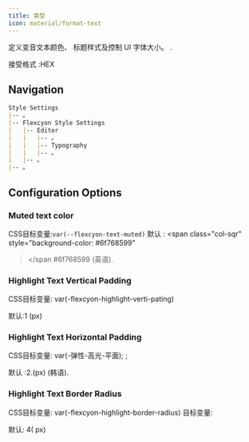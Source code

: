 ```yaml
---
title: 类型
icon: material/format-text
---
```


定义变音文本颜色、 标题样式及控制 UI
字体大小。
.

接受格式 :HEX

## Navigation

```md
Style Settings
|-- 。
|-- Flexcyon Style Settings
|   |-- Editor
|   |   |-- 。
|   |   |-- Typography
|   |   |-- 。
|   |-- 。
|-- 。
```

## Configuration Options

### Muted text color

CSS目标变量:`var(--flexcyon-text-muted)`
默认 :
<span class="col-sqr" style="background-color: #6f768599"
></span
>#6f768599 (英语).

### Highlight Text Vertical Padding

CSS目标变量: var(-flexcyon-highlight-verti-pating)

默认:1 (px)

### Highlight Text Horizontal Padding

CSS目标变量: var(-弹性-高光-平面);
;

默认 :2.(px) (韩语).

### Highlight Text Border Radius

CSS目标变量: var(-flexcyon-highlight-border-radius) 目标变量:

默认: 4( px)
